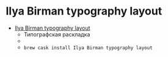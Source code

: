 # Ilya Birman typography layout
- [Ilya Birman typography layout](https://ilyabirman.ru/projects/typography-layout/)
  -  Типографская раскладка
  - 
  - `brew cask install Ilya Birman typography layout`
